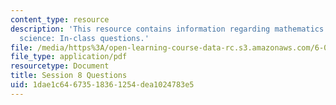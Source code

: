 ```yaml
---
content_type: resource
description: 'This resource contains information regarding mathematics for computer
  science: In-class questions.'
file: /media/https%3A/open-learning-course-data-rc.s3.amazonaws.com/6-042j-mathematics-for-computer-science-spring-2015/1dae1c64673518361254dea1024783e5_MIT6_042JS15_cp8.pdf
file_type: application/pdf
resourcetype: Document
title: Session 8 Questions
uid: 1dae1c64-6735-1836-1254-dea1024783e5
---
```

